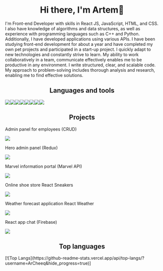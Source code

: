 <h1 align="center">Hi there, I'm Artem👋 </h1>

<div>
  I'm Front-end Developer with skills in React JS, JavaScript, HTML, and CSS. I also have knowledge of algorithms and data structures, as well as experience with  programming languages such as C++ and Python. Additionally, I have developed applications using various APIs. I have been studying front-end development for about a year and have completed my own pet projects and participated in a start-up project. I quickly adapt to new technologies and constantly strive to learn. My ability to work collaboratively in a team, communicate effectively enables me to be productive in any environment. I write structured, clear, and scalable code. My approach to problem-solving includes thorough analysis and research, enabling me to find effective solutions.
</div>

<h2 align="center">Languages and tools</h2>

<div style="display: flex">
  <img src="https://img.shields.io/badge/React-purple.svg?style=for-the-badge&logo=React"/>
  <img src="https://img.shields.io/badge/Redux-purple.svg?style=for-the-badge&logo=Redux"/>
  <img src="https://img.shields.io/badge/Java Script-purple.svg?style=for-the-badge&logo=JavaScript"/>
  <img src="https://img.shields.io/badge/Type Script-purple.svg?style=for-the-badge&logo=TypeScript"/>
  <img src="https://img.shields.io/badge/HTML5-purple.svg?style=for-the-badge&logo=HTML5"/>
  <img src="https://img.shields.io/badge/CSS3-purple.svg?style=for-the-badge&logo=CSS3"/>
  <img src="https://img.shields.io/badge/Sass-purple.svg?style=for-the-badge&logo=Sass"/>
  <img src="https://img.shields.io/badge/MUI-purple.svg?style=for-the-badge&logo=MUI"/>
</div>

<h2 align="center">Projects</h2>

<div>
  <p>Admin panel for employees (CRUD)</p>
  <a href="https://github.com/ArCheeq/crud-employees" target="_blank">
    <img src="https://img.shields.io/badge/Employees Panel-purple.svg?style=for-the-badge&"/>
  </a>
  
  <p>Hero admin panel (Redux)</p>
  <a href="https://github.com/ArCheeq/hero_admin_panel" target="_blank">
    <img src="https://img.shields.io/badge/Hero Panel-purple.svg?style=for-the-badge&"/>
  </a>
  
  <p>Marvel information portal (Marvel API)</p>
  <a href="https://github.com/ArCheeq/react-marvel-app" target="_blank">
    <img src="https://img.shields.io/badge/Marvel Portal-purple.svg?style=for-the-badge&"/>
  </a>
  
  <p>Online shoe store React Sneakers</p>
  <a href="https://github.com/ArCheeq/react-sneakers" target="_blank">
    <img src="https://img.shields.io/badge/React Sneakers-purple.svg?style=for-the-badge&"/>
  </a>
  
  <p>Weather forecast application React Weather</p>
  <a href="https://github.com/ArCheeq/react-weather" target="_blank">
    <img src="https://img.shields.io/badge/React Weather-purple.svg?style=for-the-badge&"/>
  </a>
  
  <p>React app chat (Firebase)</p>
  <a href="https://github.com/ArCheeq/react-chat" target="_blank">
    <img src="https://img.shields.io/badge/React Chat-purple.svg?style=for-the-badge&"/>
  </a>
</div>

<h2 align="center">Top languages</h2>
[![Top Langs](https://github-readme-stats.vercel.app/api/top-langs/?username=ArCheeq&hide_progress=true)]
